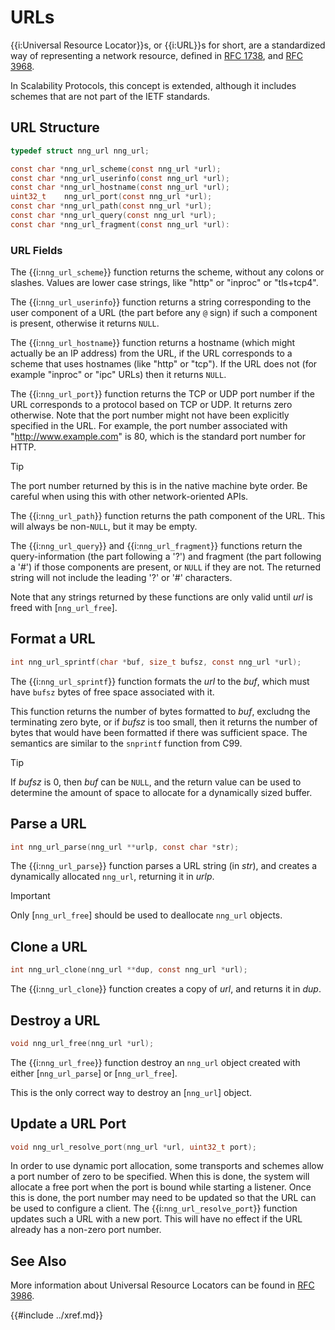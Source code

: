 # URLs

{{i:Universal Resource Locator}}s, or {{i:URL}}s for short, are a standardized
way of representing a network resource,
defined in [RFC 1738](https://datatracker.ietf.org/doc/html/rfc1738),
and [RFC 3968](https://datatracker.ietf.org/doc/html/rfc3986).

In Scalability Protocols, this concept is extended, although it includes schemes
that are not part of the IETF standards.

## URL Structure

```c
typedef struct nng_url nng_url;

const char *nng_url_scheme(const nng_url *url);
const char *nng_url_userinfo(const nng_url *url);
const char *nng_url_hostname(const nng_url *url);
uint32_t    nng_url_port(const nng_url *url);
const char *nng_url_path(const nng_url *url);
const char *nng_url_query(const nng_url *url);
const char *nng_url_fragment(const nng_url *url):
```

### URL Fields

The {{i:`nng_url_scheme`}} function returns the scheme,
without any colons or slashes. Values are lower case
strings, like "http" or "inproc" or "tls+tcp4".

The {{i:`nng_url_userinfo`}} function returns a string corresponding
to the user component of a URL (the part before any `@` sign) if such
a component is present, otherwise it returns `NULL`.

The {{i:`nng_url_hostname`}} function returns a hostname (which might
actually be an IP address) from the URL, if the URL corresponds to a scheme
that uses hostnames (like "http" or "tcp"). If the URL does not (for example
"inproc" or "ipc" URLs) then it returns `NULL`.

The {{i:`nng_url_port`}} function returns the TCP or UDP port number if the URL
corresponds to a protocol based on TCP or UDP. It returns zero otherwise.
Note that the port number might not have been explicitly specified in the URL.
For example, the port number associated with "http://www.example.com" is 80,
which is the standard port number for HTTP.

> [!TIP]
> The port number returned by this is in the native machine byte order.
> Be careful when using this with other network-oriented APIs.

The {{i:`nng_url_path`}} function returns the path component of the URL.
This will always be non-`NULL`, but it may be empty.

The {{i:`nng_url_query`}} and {{i:`nng_url_fragment`}} functions return
the query-information (the part following a '?') and fragment
(the part following a '#') if those components are present, or `NULL`
if they are not. The returned string will not include the leading '?' or '#'
characters.

Note that any strings returned by these functions are only valid until
_url_ is freed with [`nng_url_free`].

## Format a URL

```c
int nng_url_sprintf(char *buf, size_t bufsz, const nng_url *url);
```

The {{i:`nng_url_sprintf`}} function formats the _url_ to the _buf_,
which must have `bufsz` bytes of free space associated with it.

This function returns the number of bytes formatted to _buf_, excludng
the terminating zero byte, or if _bufsz_ is too small, then it returns
the number of bytes that would have been formatted if there was sufficient
space. The semantics are similar to the `snprintf` function from C99.

> [!TIP]
> If _bufsz_ is 0, then _buf_ can be `NULL`, and the return value
> can be used to determine the amount of space to allocate for a dynamically
> sized buffer.

## Parse a URL

```c
int nng_url_parse(nng_url **urlp, const char *str);
```

The {{i:`nng_url_parse`}} function parses a URL string (in _str_),
and creates a dynamically allocated `nng_url`, returning it in _urlp_.

> [!IMPORTANT]
> Only [`nng_url_free`] should be used to deallocate `nng_url` objects.

## Clone a URL

```c
int nng_url_clone(nng_url **dup, const nng_url *url);
```

The {{i:`nng_url_clone`}} function creates a copy of _url_, and returns it in _dup_.

## Destroy a URL

```c
void nng_url_free(nng_url *url);
```

The {{i:`nng_url_free`}} function destroy an `nng_url` object created with
either [`nng_url_parse`] or [`nng_url_free`].

This is the only correct way to destroy an [`nng_url`] object.

## Update a URL Port

```c
void nng_url_resolve_port(nng_url *url, uint32_t port);
```

In order to use dynamic port allocation, some transports and schemes allow a port number of zero
to be specified. When this is done, the system will allocate a free port when the port is bound
while starting a listener. Once this is done, the port number may need to be updated so that the
URL can be used to configure a client. The {{i:`nng_url_resolve_port`}} function updates such
a URL with a new port. This will have no effect if the URL already has a non-zero port number.

## See Also

More information about Universal Resource Locators can be found in
[RFC 3986](https://tools.ietf.org/html/rfc3986).

{{#include ../xref.md}}
